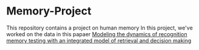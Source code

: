 # Memory-Project
This repository contains a project on human memory 
In this project, we've worked on the data in this papaer [Modeling the dynamics of recognition memory testing with an integrated model of retrieval and decision making](https://www.sciencedirect.com/science/article/abs/pii/S0010028517303158)
